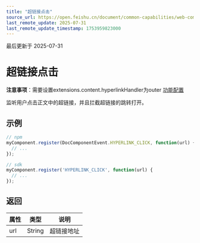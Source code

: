 ```yaml
---
title: "超链接点击"
source_url: https://open.feishu.cn/document/common-capabilities/web-components/uYDO3YjL2gzN24iN3cjN/event-listener/hyperlink-click
last_remote_update: 2025-07-31
last_remote_update_timestamp: 1753959823000
---
```

最后更新于 2025-07-31

# 超链接点击
**注意事项**：需要设置extensions.content.hyperlinkHandler为outer [功能配置](https://open.feishu.cn/document/uYjL24iN/uYDO3YjL2gzN24iN3cjN/feature-config)

监听用户点击正文中的超链接，并且拦截超链接的跳转打开。
## 示例
```js
// npm
myComponent.register(DocComponentEvent.HYPERLINK_CLICK, function(url) {
  // ...
});

// sdk
myComponent.register('HYPERLINK_CLICK', function(url) {
  // ...
});
```

## 返回
|属性|	类型|	说明|
| ---|----- | ------- | 
|url|String |超链接地址
